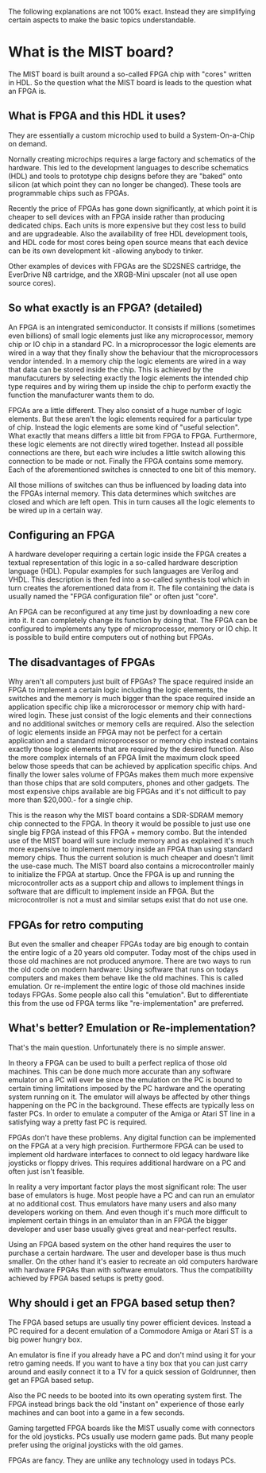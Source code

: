 The following explanations are not 100% exact. Instead they are simplifying certain aspects to make the basic topics understandable.

# What is the MIST board? #

The MIST board is built around a so-called FPGA chip with "cores" written in HDL. So the question what the MIST board is leads to the question what an FPGA is.

## What is FPGA and this HDL it uses? ##

They are essentially a custom microchip used to build a System-On-a-Chip on demand.

Nornally creating microchips requires a large factory and schematics of the hardware. This led to the development languages to describe schematics (HDL) and tools to prototype chip designs before they are "baked" onto silicon (at which point they can no longer be changed). These tools are programmable chips such as FPGAs.

Recently the price of FPGAs has gone down significantly, at which point it is cheaper to sell devices with an FPGA inside rather than producing dedicated chips. Each units is more expensive but they cost less to build and are upgradeable. Also the availability of free HDL development tools, and HDL code for most cores being open source  means that each device can be its own development kit -allowing anybody to tinker.

Other examples of devices with FPGAs are the SD2SNES cartridge, the EverDrive N8 cartridge, and the XRGB-Mini upscaler (not all use open source cores).




## So what exactly is an FPGA? (detailed) ##

An FPGA is an intengrated semiconductor. It consists if millions (sometimes even billions) of small logic elements just like any microprocessor, memory chip or IO chip in a standard PC. In a microprocessor the logic elements are wired in a way that they finally show the behaviour that the microprocessors vendor intended. In a memory chip the logic elements are wired in a way that data can be stored inside the chip. This is achieved by the manufacuturers by selecting exactly the logic elements the intended chip type requires and by wiring them up inside the chip to perform exactly the function the manufacturer wants them to do.

FPGAs are a little different. They also consist of a huge number of logic elements. But these aren't the logic elements required for a particular type of chip. Instead the logic elements are some kind of "useful selection". What exactly that means differs a little bit from FPGA to FPGA. Furthermore, these logic elements are not directly wired together. Instead all possible connections are there, but each wire includes a little switch allowing this connection to be made or not. Finally the FPGA contains some memory. Each of the aforementioned switches is cnnected to one bit of this memory.

All those millions of switches can thus be influenced by loading data into the FPGAs internal memory. This data determines which switches are closed and which are left open. This in turn causes all the logic elements to be wired up in a certain way.

## Configuring an FPGA ##

A hardware developer requiring a certain logic inside the FPGA creates a textual representation of this logic in a so-called hardware description language (HDL). Popular examples for such languages are Verilog and VHDL. This description is then fed into a so-called synthesis tool which in turn creates the aforementioned data from it. The file containing the data is usually named the "FPGA configuration file" or often just "core".

An FPGA can be reconfigured at any time just by downloading a new core into it. It can completely change its function by doing that. The FPGA can be configured to implements any type of microprocessor, memory or IO chip. It is possible to build entire computers out of nothing but FPGAs.

## The disadvantages of FPGAs ##

Why aren't all computers just built of FPGAs? The space required inside an FPGA to implement a certain logic including the logic elements, the switches and the memory is much bigger than the space required inside an application specific chip like a microrocessor or memory chip with hard-wired login. These just consist of the logic elements and their connections and no additional switches or memory cells are required. Also the selection of logic elements inside an FPGA may not be perfect for a certain application and a standard microprocessor or memory chip instead contains exactly those logic elements that are required by the desired function. Also the more complex internals of an FPGA limit the maximum clock speed below those speeds that can be achieved by application specific chips. And finally the lower sales volume of FPGAs makes them much more expensive than those chips that are sold computers, phones and other gadgets. The most expensive chips available are big FPGAs and it's not difficult to pay more than $20,000.- for a single chip.

This is the reason why the MIST board contains a SDR-SDRAM memory chip connected to the FPGA. In theory it would be possible to just use one single big FPGA instead of this FPGA + memory combo. But the intended use of the MIST board will sure include memory and as explained it's much more expensive to implement memory inside an FPGA than using standard memory chips. Thus the current solution is much cheaper and doesn't limit the use-case much. The MIST board also contains a microcontroller mainly to initialize the FPGA at startup. Once the FPGA is up and running the microcontroller acts as a support chip and allows to implement things in software that are difficult to implement inside an FPGA. But the microcontroller is not a must and similar setups exist that do not use one.

## FPGAs for retro computing ##

But even the smaller and cheaper FPGAs today are big enough to contain the entire logic of a 20 years old computer. Today most of the chips used in those old machines are not produced anymore. There are two ways to run the old code on modern hardware: Using software that runs on todays computers and makes them behave like the old machines. This is called emulation. Or re-implement the entire logic of those old machines inside todays FPGAs. Some people also call this "emulation". But to differentiate this from the use od FPGA terms like "re-implementation" are preferred.

## What's better? Emulation or Re-implementation? ##

That's the main question. Unfortunately there is no simple answer.

In theory a FPGA can be used to built a perfect replica of those old machines. This can be done much more accurate than any software emulator on a PC will ever be since the emulation on the PC is bound to certain timing limitations imposed by the PC hardware and the operating system running on it. The emulator will always be affected by other things happening on the PC in the background. These effects are typically less on faster PCs. In order to emulate a computer of the Amiga or Atari ST line in a satisfying way a pretty fast PC is required.

FPGAs don't have these problems. Any digital function can be implemented on the FPGA at a very high precision. Furthermore FPGA can be used to implement old hardware interfaces to connect to old legacy hardware like joysticks or floppy drives. This requires additional hardware on a PC and often just isn't feasible.

In reality a very important factor plays the most significant role: The user base of emulators is huge. Most people have a PC and can run an emulator at no additional cost. Thus emulators have many users and also many developers working on them. And even though it's much more difficult to implement certain things in an emulator than in an FPGA the bigger developer and user base usually gives great and near-perfect results.

Using an FPGA based system on the other hand requires the user to purchase a certain hardware. The user and developer base is thus much smaller. On the other hand it's easier to recreate an old computers hardware with hardware FPGAs than with software emulators. Thus the compatibility achieved by FPGA based setups is pretty good.

## Why should i get an FPGA based setup then? ##

The FPGA based setups are usually tiny power efficient devices. Instead a PC required for a decent emulation of a Commodore Amiga or Atari ST is a big power hungry box.

An emulator is fine if you already have a PC and don't mind using it for your retro gaming needs. If you want to have a tiny box that you can just carry around and easily connect it to a TV for a quick session of Goldrunner, then get an FPGA based setup.

Also the PC needs to be booted into its own operating system first. The FPGA instead brings back the old "instant on" experience of those early machines and can boot into a game in a few seconds.

Gaming targetted FPGA boards like the MIST usually come with connectors for the old joysticks. PCs usually use modern game pads. But many people prefer using the original joysticks with the old games.

FPGAs are fancy. They are unlike any technology used in todays PCs.